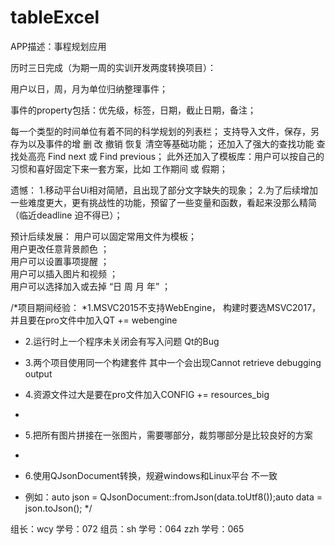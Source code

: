 # tableExcel

APP描述：事程规划应用

历时三日完成（为期一周的实训开发两度转换项目）：

用户以日，周，月为单位归纳整理事件；

事件的property包括：优先级，标签，日期，截止日期，备注；

每一个类型的时间单位有着不同的科学规划的列表栏；
支持导入文件，保存，另存为以及事件的增 删 改 撤销 恢复 清空等基础功能；
还加入了强大的查找功能  查找处高亮  Find next 或 Find previous；
此外还加入了模板库：用户可以按自己的习惯和喜好固定下来一套方案，比如 工作期间 或 假期；

遗憾：
1.移动平台Ui相对简陋，且出现了部分文字缺失的现象；
2.为了后续增加一些难度更大，更有挑战性的功能，预留了一些变量和函数，看起来没那么精简（临近deadline 迫不得已）；

预计后续发展：
用户可以固定常用文件为模板；    
用户更改任意背景颜色 ；    
用户可以设置事项提醒 ；    
用户可以插入图片和视频 ；      
用户可以选择加入或去掉 “日 周 月 年” ；      


/*项目期间经验：
 *1.MSVC2015不支持WebEngine， 构建时要选MSVC2017，并且要在pro文件中加入QT += webengine

 * 2.运行时上一个程序未关闭会有写入问题   Qt的Bug

 * 3.两个项目使用同一个构建套件 其中一个会出现Cannot retrieve debugging output

 * 4.资源文件过大是要在pro文件加入CONFIG += resources_big
 *
 * 5.把所有图片拼接在一张图片，需要哪部分，裁剪哪部分是比较良好的方案
 *
 * 6.使用QJsonDocument转换，规避windows和Linux平台 不一致
 * 例如：auto json = QJsonDocument::fromJson(data.toUtf8());auto data  = json.toJson();
 */
 
 
组长：wcy   学号：072
组员：sh    学号：064
     zzh    学号：065
